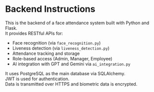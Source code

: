 # Backend Instructions

This is the backend of a face attendance system built with Python and Flask.  
It provides RESTful APIs for:

- Face recognition (via `face_recognition.py`)
- Liveness detection (via `liveness_detection.py`)
- Attendance tracking and storage
- Role-based access (Admin, Manager, Employee)
- AI integration with GPT and Gemini via `ai_integration.py`

It uses PostgreSQL as the main database via SQLAlchemy.  
JWT is used for authentication.  
Data is transmitted over HTTPS and biometric data is encrypted.
